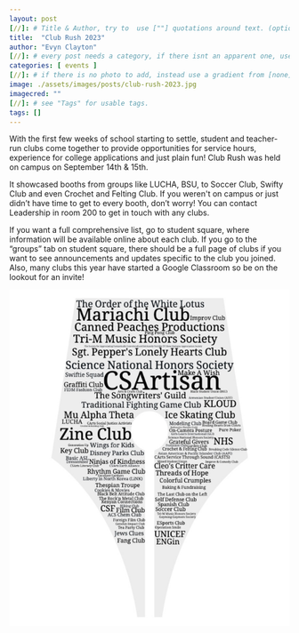 ```yaml
---
layout: post
[//]: # Title & Author, try to  use [""] quotations around text. (optional, just formality).
title:  "Club Rush 2023"
author: "Evyn Clayton"
[//]: # every post needs a category, if there isnt an apparent one, use [misc].
categories: [ events ]
[//]: # if there is no photo to add, instead use a gradient from [none] folder by picking a number from 1-10. (all gradients are .jpg)
image: ./assets/images/posts/club-rush-2023.jpg
imagecred: ""
[//]: # see "Tags" for usable tags.
tags: []
---
```

With the first few weeks of school starting to settle, student and teacher-run clubs come together to provide opportunities for service hours, experience for college applications and just plain fun! Club Rush was held on campus on September 14th & 15th.  

It showcased booths from groups like LUCHA, BSU, to Soccer Club, Swifty Club and even Crochet and Felting Club. If you weren't on campus or just didn’t have time to get to every booth, don’t worry! You can contact Leadership in room 200 to get in touch with any clubs.

If you want a full comprehensive list, go to student square, where information will be available online about each club. If you go to the “groups” tab on student square, there should be a full page of clubs if you want to see announcements and updates specific to the club you joined. Also, many clubs this year have started a Google Classroom so be on the lookout for an invite!

![Wordcloud of all student clubs @ Club Rush 2023](/assets/images/posts/misc/club-rush-2023-wordcloud.png)